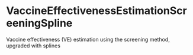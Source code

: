 # VaccineEffectivenessEstimationScreeningSpline
Vaccine effectiveness (VE) estimation using the screening method, upgraded with splines
